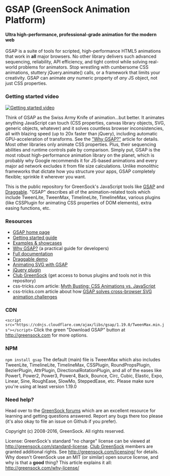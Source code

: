 # GSAP (GreenSock Animation Platform)

#### Ultra high-performance, professional-grade animation for the modern web

GSAP is a suite of tools for scripted, high-performance HTML5 animations that work in **all** major browsers. No other library delivers such advanced sequencing, reliability, API efficiency, and tight control while solving real-world problems for animators. Stop wrestling with cumbersome CSS animations, stuttery jQuery.animate() calls, or a framework that limits your creativity. GSAP can animate *any* numeric property of *any* JS object, not just CSS properties.

### Getting started video

[![Getting started video](http://img.youtube.com/vi/tMP1PCErrmE/0.jpg)](http://www.youtube.com/watch?v=tMP1PCErrmE)

Think of GSAP as the Swiss Army Knife of animation...but better. It animates anything JavaScript can touch (CSS properties, canvas library objects, SVG, generic objects, whatever) and it solves countless browser inconsistencies, all with blazing speed (up to 20x faster than jQuery), including automatic GPU-acceleration of transforms. See the <a href="http://greensock.com/why-gsap/">"Why GSAP?"</a> article for details. Most other libraries only animate CSS properties. Plus, their sequencing abilities and runtime controls pale by comparison. Simply put, GSAP is the most robust high-performance animation library on the planet, which is probably why Google recommends it for JS-based animations and every major ad network excludes it from file size calculations. Unlike monolithic frameworks that dictate how you structure your apps, GSAP completely flexible; sprinkle it wherever you want.

This is the public repository for GreenSock's JavaScript tools like <a href="http://greensock.com/gsap/" target="_blank">GSAP</a> and <a href="http://greensock.com/draggable/" target="_blank">Draggable</a>. "GSAP" describes all of the animation-related tools which include TweenLite, TweenMax, TimelineLite, TimelineMax, various plugins (like CSSPlugin for animating CSS properties of DOM elements), extra easing functions, etc. 

### Resources

* <a href="http://greensock.com/gsap-js/">GSAP home page</a>
* <a href="http://greensock.com/get-started-js/">Getting started guide</a>
* <a href="http://greensock.com/examples-showcases">Examples &amp; showcases</a>
* <a href="http://greensock.com/why-gsap/">Why GSAP?</a> (a practical guide for developers)
* <a href="http://greensock.com/docs/#/HTML5/GSAP/">Full documentation</a>
* <a href="http://greensock.com/draggable/">Draggable demo</a>
* <a href="http://greensock.com/svg-tips/">Animating SVG with GSAP</a>
* <a href="http://greensock.com/jquery-gsap-plugin/">jQuery plugin</a>
* <a href="http://greensock.com/club/">Club GreenSock</a> (get access to bonus plugins and tools not in this repository)
* css-tricks.com article: <a href="https://css-tricks.com/myth-busting-css-animations-vs-javascript/">Myth Busting: CSS Animations vs. JavaScript</a>
* css-tricks.com article about how <a href="https://css-tricks.com/svg-animation-on-css-transforms/">GSAP solves cross-browser SVG animation challenges</a>

### CDN
`<script src="https://cdnjs.cloudflare.com/ajax/libs/gsap/1.19.0/TweenMax.min.js"></script>`
Click the green "Download GSAP" button at <a href="http://greensock.com/?download=GSAP-JS">http://greensock.com</a> for more options.

### NPM
`npm install gsap`
The default (main) file is TweenMax which also includes TweenLite, TimelineLite, TimelineMax, CSSPlugin, RoundPropsPlugin, BezierPlugin, AttrPlugin, DirectionalRotationPlugin, and all of the eases like Power1, Power2, Power3, Power4, Back, Bounce, Circ, Cubic, Elastic, Expo, Linear, Sine, RoughEase, SlowMo, SteppedEase, etc. Please make sure you're using at least version 1.19.0

### Need help?
Head over to the <a href="http://greensock.com/forums/">GreenSock forums</a> which are an excellent resource for learning and getting questions answered. Report any bugs there too please (it's also okay to file an issue on Github if you prefer).

Copyright (c) 2008-2016, GreenSock. All rights reserved. 

License: GreenSock's standard "no charge" license can be viewed at <a href="http://greensock.com/standard-license">http://greensock.com/standard-license</a>. <a href="http://greensock.com/club/">Club GreenSock</a> members are granted additional rights. See <a href="http://greensock.com/licensing/">http://greensock.com/licensing/</a> for details. Why doesn't GreenSock use an MIT (or similar) open source license, and why is that a **good** thing? This article explains it all: <a href="http://greensock.com/why-license/" target="_blank">http://greensock.com/why-license/</a>